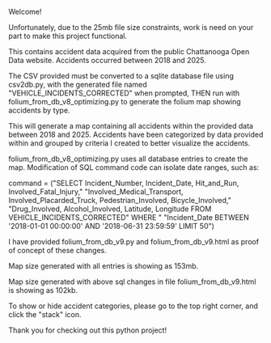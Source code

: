 Welcome!

Unfortunately, due to the 25mb file size constraints, work is need on your part to make this project functional. 

This contains accident data acquired from the public Chattanooga Open Data website. Accidents occurred between 2018 and 2025. 

The CSV provided must be converted to a sqlite database file using csv2db.py, with the generated file named "VEHICLE_INCIDENTS_CORRECTED" when prompted, THEN run with folium_from_db_v8_optimizing.py to generate the folium map showing accidents by type. 

This will generate a map containing all accidents within the provided data between 2018 and 2025. Accidents have been categorized by data provided within and grouped by criteria I created to better visualize the accidents. 

folium_from_db_v8_optimizing.py uses all database entries to create the map. Modification of SQL command code can isolate date ranges, such as:

command = ("SELECT Incident_Number, Incident_Date, Hit_and_Run, Involved_Fatal_Injury,"
           "Involved_Medical_Transport, Involved_Placarded_Truck, Pedestrian_Involved, Bicycle_Involved,"
           "Drug_Involved, Alcohol_Involved, Latitude, Longitude FROM VEHICLE_INCIDENTS_CORRECTED" WHERE "
           "Incident_Date BETWEEN '2018-01-01 00:00:00' AND '2018-06-31 23:59:59' LIMIT 50")

I have provided folium_from_db_v9.py and folium_from_db_v9.html as proof of concept of these changes.  

Map size generated with all entries is showing as 153mb. 

Map size generated with above sql changes in file folium_from_db_v9.html  is showing as 102kb.

To show or hide accident categories, please go to the top right corner, and click the "stack" icon. 

Thank you for checking out this python project!
